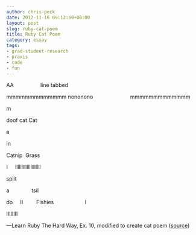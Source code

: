 ```yaml
---
author: chris-peck
date: 2012-11-16 09:12:59+00:00
layout: post
slug: ruby-cat-poem
title: Ruby Cat Poem
category: essay
tags:
- grad-student-research
- praxis
- code
- fun
---
```


AA                  line
tabbed

mmmmmmmmmmmmm
nononono                         mmmmmmmmmmmmm

m

doof
cat
Cat

a

in

Catnip  Grass

I     llllllllllllllllllll

split

a               tsil

do     II         Fishies                     I

IIIIIIII




&mdash;Learn Ruby The Hard Way, Ex. 10, modified to create cat poem ([source](https://github.com/chrispeck/learn_ruby_the_hard_way/blob/master/ex10-ec.rb))
